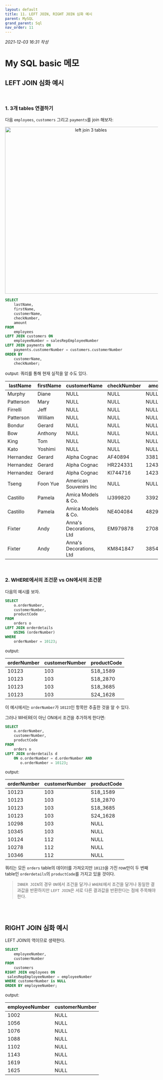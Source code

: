 ```yaml
---
layout: default
title: 11. LEFT JOIN, RIGHT JOIN 심화 예시
parent: MySQL
grand_parent: Sql
nav_order: 11
---
```


_2021-12-03 16:31 작성_

# My SQL basic 메모

## LEFT JOIN 심화 예시

<br/>

### 1. 3개 tables 연결하기

다음 `employees`, `customers` 그리고 `payments`를 join 해보자:

<p align="center">
  <img src="https://www.mysqltutorial.org/wp-content/uploads/2019/08/payments-customers-employees.png" width="550" title="left join 3 tables">
</p>

~~~~sql
SELECT
    lastName,
    firstName,
    customerName,
    checkNumber,
    amount
FROM
    employees
LEFT JOIN customers ON
    employeeNumber = salesRepEmployeeNumber
LEFT JOIN payments ON
    payments.customerNumber = customers.customerNumber
ORDER BY
    customerName,
    checkNumber;
~~~~

output: 쿼리를 통해 현재 실적을 알 수도 있다.

| lastName  | firstName | customerName                       | checkNumber | amount    |
|-----------|-----------|------------------------------------|-------------|-----------|
| Murphy    | Diane     | NULL                               | NULL        |      NULL |
| Patterson | Mary      | NULL                               | NULL        |      NULL |
| Firrelli  | Jeff      | NULL                               | NULL        |      NULL |
| Patterson | William   | NULL                               | NULL        |      NULL |
| Bondur    | Gerard    | NULL                               | NULL        |      NULL |
| Bow       | Anthony   | NULL                               | NULL        |      NULL |
| King      | Tom       | NULL                               | NULL        |      NULL |
| Kato      | Yoshimi   | NULL                               | NULL        |      NULL |
| Hernandez | Gerard    | Alpha Cognac                       | AF40894     |  33818.34 |
| Hernandez | Gerard    | Alpha Cognac                       | HR224331    |  12432.32 |
| Hernandez | Gerard    | Alpha Cognac                       | KI744716    |  14232.70 |
| Tseng     | Foon Yue  | American Souvenirs Inc             | NULL        |      NULL |
| Castillo  | Pamela    | Amica Models & Co.                 | IJ399820    |  33924.24 |
| Castillo  | Pamela    | Amica Models & Co.                 | NE404084    |  48298.99 |
| Fixter    | Andy      | Anna's Decorations, Ltd            | EM979878    |  27083.78 |
| Fixter    | Andy      | Anna's Decorations, Ltd            | KM841847    |  38547.19 |

<br/>

### 2. WHERE에서의 조건문 vs ON에서의 조건문

다음의 예시를 보자.

~~~~sql
SELECT 
    o.orderNumber, 
    customerNumber, 
    productCode
FROM
    orders o
LEFT JOIN orderdetails 
    USING (orderNumber)
WHERE
    orderNumber = 10123;
~~~~

output:

| orderNumber | customerNumber | productCode |
|-------------|----------------|-------------|
|       10123 |            103 | S18_1589    |
|       10123 |            103 | S18_2870    |
|       10123 |            103 | S18_3685    |
|       10123 |            103 | S24_1628    |

이 예시에서는 `orderNumber`가 `10123`인 항목만 추출한 것을 알 수 있다.

그러나 WHERE이 아닌 ON에서 조건을 추가하게 한다면:

~~~~sql
SELECT 
    o.orderNumber, 
    customerNumber, 
    productCode
FROM
    orders o
LEFT JOIN orderdetails d 
    ON o.orderNumber = d.orderNumber AND 
       o.orderNumber = 10123;
~~~~

output:

| orderNumber | customerNumber | productCode |
|-------------|----------------|-------------|
|       10123 |            103 | S18_1589    |
|       10123 |            103 | S18_2870    |
|       10123 |            103 | S18_3685    |
|       10123 |            103 | S24_1628    |
|       10298 |            103 | NULL        |
|       10345 |            103 | NULL        |
|       10124 |            112 | NULL        |
|       10278 |            112 | NULL        |
|       10346 |            112 | NULL        |

쿼리는 모든 `orders` table의 데이터를 가져오지만 `10123`을 가진 row만이 두 번째 table인 `orderdetails`의 `productCode`를 가지고 있을 것이다.

> `INNER JOIN`의 경우 `ON`에서 조건을 달거나 `WHERE`에서 조건을 달거나 동일한 결과값을 반환하지만 `LEFT JOIN`은 서로 다른 결과값을 반환한다는 점에 주목해야 한다.

<br/><br/>

## RIGHT JOIN 심화 예시

LEFT JOIN의 역이므로 생략한다.

~~~~sql
SELECT 
    employeeNumber, 
    customerNumber
FROM
    customers
RIGHT JOIN employees ON 
 salesRepEmployeeNumber = employeeNumber
WHERE customerNumber is NULL
ORDER BY employeeNumber;
~~~~

output:

| employeeNumber | customerNumber |
|----------------|----------------|
|           1002 |           NULL |
|           1056 |           NULL |
|           1076 |           NULL |
|           1088 |           NULL |
|           1102 |           NULL |
|           1143 |           NULL |
|           1619 |           NULL |
|           1625 |           NULL |
